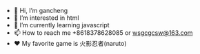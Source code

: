 - 👋 Hi, I’m gancheng
- 👀 I’m interested in html
- 🌱 I’m currently learning javascript
- 📫 How to reach me +8618378628085 or wsgcgcsw@163.com
- ❤ My favorite game is 火影忍者(naruto)

<!---
gancheng239/gancheng239 is a ✨ special ✨ repository because its `README.md` (this file) appears on your GitHub profile.
You can click the Preview link to take a look at your changes.
--->
